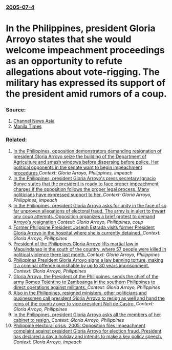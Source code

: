 ### [2005-07-4](/news/2005/07/4/index.md)

#  In the Philippines, president Gloria Arroyo states that she would welcome impeachment proceedings as an opportunity to refute allegations about vote-rigging. The military has expressed its support of the president amid rumors of a coup. 




### Source:

1. [Channel News Asia](http://www.channelnewsasia.com/stories/afp_asiapacific/view/156204/1/.html)
2. [Manila Times](http://www.manilatimes.net/national/2005/jul/05/yehey/top_stories/20050705top8.html)

### Related:

1. [ In the Philippines, opposition demonstrators demanding resignation of president Gloria Arroyo seize the building of the Department of Agriculture and smash windows before dispersing before police. Her political opponents in the senate want to begin impeachment procedures ](/news/2005/07/15/in-the-philippines-opposition-demonstrators-demanding-resignation-of-president-gloria-arroyo-seize-the-building-of-the-department-of-agric.md) _Context: Gloria Arroyo, Philippines, impeach_
2. [ In the Philippines, president Gloria Arroyo's press secretary Ignacio Bunye states that the president is ready to face proper impeachment charges if the opposition follows the proper legal process. Many politicians have expressed support to her. ](/news/2005/06/13/in-the-philippines-president-gloria-arroyo-s-press-secretary-ignacio-bunye-states-that-the-president-is-ready-to-face-proper-impeachment-c.md) _Context: Gloria Arroyo, Philippines, impeach_
3. [ In the Philippines, president Gloria Arroyo asks for unity in the face of so far unproven allegations of electoral fraud. The army is in alert to thwart any coup attempts. Opposition organizes a brief protest to demand Arroyo's resignation ](/news/2005/06/12/in-the-philippines-president-gloria-arroyo-asks-for-unity-in-the-face-of-so-far-unproven-allegations-of-electoral-fraud-the-army-is-in-al.md) _Context: Gloria Arroyo, Philippines, coup_
4. [Former Philippine President Joseph Estrada visits former President Gloria Arroyo in the hospital where she is currently detained. ](/news/2013/12/23/former-philippine-president-joseph-estrada-visits-former-president-gloria-arroyo-in-the-hospital-where-she-is-currently-detained.md) _Context: Gloria Arroyo, Philippines_
5. [ President of the Philippines Gloria Arroyo lifts martial law in Maguindanao in the south of the country, where 57 people were killed in political violence there last month. ](/news/2009/12/12/president-of-the-philippines-gloria-arroyo-lifts-martial-law-in-maguindanao-in-the-south-of-the-country-where-57-people-were-killed-in-pol.md) _Context: Gloria Arroyo, Philippines_
6. [ Philippines President Gloria Arroyo signs a law banning torture, making it a criminal offence punishable by up to 30 years imprisonment. ](/news/2009/11/13/philippines-president-gloria-arroyo-signs-a-law-banning-torture-making-it-a-criminal-offence-punishable-by-up-to-30-years-imprisonment.md) _Context: Gloria Arroyo, Philippines_
7. [ Gloria Arroyo, the President of the Philippines, sends the chief of the army Romeo Tolentino to Zamboanga in the southern Philippines to direct operations against militants. ](/news/2007/08/12/gloria-arroyo-the-president-of-the-philippines-sends-the-chief-of-the-army-romeo-tolentino-to-zamboanga-in-the-southern-philippines-to-di.md) _Context: Gloria Arroyo, Philippines_
8. [ Also in the Philippines, resigned ministers, other politicians and businessmen call president Gloria Arroyo to resign as well and hand the reins of the country over to vice president Noli de Castro. ](/news/2005/07/8/also-in-the-philippines-resigned-ministers-other-politicians-and-businessmen-call-president-gloria-arroyo-to-resign-as-well-and-hand-the.md) _Context: Gloria Arroyo, Philippines_
9. [ In the Philippines, president Gloria Arroyo asks all the members of her cabinet to resign. ](/news/2005/07/7/in-the-philippines-president-gloria-arroyo-asks-all-the-members-of-her-cabinet-to-resign.md) _Context: Gloria Arroyo, Philippines_
10. [ Philippine electoral crisis, 2005: Opposition files impeachment complaint against president Gloria Arroyo for election fraud. President has declared a day a holiday and intends to make a key policy speech. ](/news/2005/07/25/philippine-electoral-crisis-2005-opposition-files-impeachment-complaint-against-president-gloria-arroyo-for-election-fraud-president-has.md) _Context: Gloria Arroyo, impeach_
